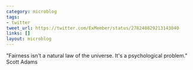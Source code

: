 ```yaml
---
category: microblog
tags:
- twitter
tweet_url: https://twitter.com/ExMember/status/278240829213143040
links: []
layout: microblog
---
```

"Fairness isn't a natural law of the universe. It's a psychological problem." Scott Adams
